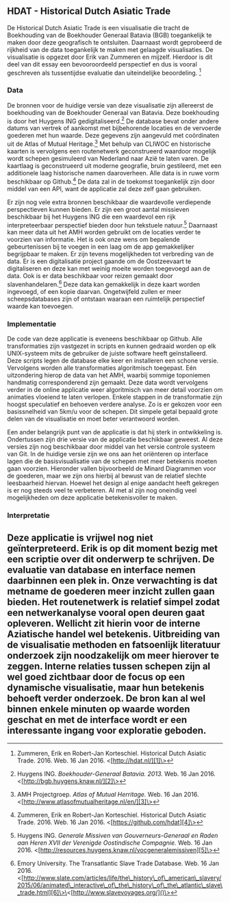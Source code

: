 ## HDAT - Historical Dutch Asiatic Trade

De Historical Dutch Asiatic Trade is een visualisatie die tracht de Boekhouding van de Boekhouder Generaal Batavia (BGB) toegankelijk te maken door deze geografisch te ontsluiten. Daarnaast wordt geprobeerd de rijkheid van de data toegankelijk te maken met gelaagde visualisaties. De visualisatie is opgezet door Erik van Zummeren en mijzelf. Hierdoor is dit deel van dit essay een bevooroordeeld perspectief en dus is vooral geschreven als tussentijdse evaluatie dan uiteindelijke beoordeling. [^1]

### Data

De bronnen voor de huidige versie van deze visualisatie zijn allereerst de boekhouding van de Boekhouder Generaal van Batavia. Deze boekhouding is door het Huygens ING gedigitaliseerd.[^2] De database bevat onder andere datums van vertrek of aankomst met bijbehorende locaties en de vervoerde goederen met hun waarde. Deze gegevens zijn aangevuld met coördinaten uit de Atlas of Mutual Heritage.[^3] Met behulp van CLIWOC en historische kaarten is vervolgens een routenetwerk geconstrueerd waardoor mogelijk wordt schepen gesimuleerd van Nederland naar Azië te laten varen. De kaartlaag is geconstrueerd uit moderne geografie, bruin gestileerd, met een additionele laag historische namen daaroverheen. Alle data is in ruwe vorm beschikbaar op Github.[^4] De data zal in de toekomst toegankelijk zijn door middel van een API, want de applicatie zal deze zelf gaan gebruiken.

Er zijn nog vele extra bronnen beschikbaar die waardevolle verdiepende perspectieven kunnen bieden. Er zijn een groot aantal missieven beschikbaar bij het Huygens ING die een waardevol een rijk interpreteerbaar perspectief bieden door hun tekstuele natuur.[^5] Daarnaast kan meer data uit het AMH worden gebruikt om de locaties verder te voorzien van informatie. Het is ook onze wens om bepalende gebeurtenissen bij te voegen in een laag om de app gemakkelijker begrijpbaar te maken. Er zijn tevens mogelijkheden tot verbreding van de data. Er is een digitalisatie project gaande om de Oostzeevaart te digitaliseren en deze kan met weinig moeite worden toegevoegd aan de data. Ook is er data beschikbaar voor reizen gemaakt door slavenhandelaren.[^6] Deze data kan gemakkelijk in deze kaart worden ingevoegd, of een kopie daarvan. Ongetwijfeld zullen er meer scheepsdatabases zijn of ontstaan waaraan een ruimtelijk perspectief waarde kan toevoegen.  

### Implementatie

De code van deze applicatie is eveneens beschikbaar op Github. Alle transformaties zijn vastgezet in scripts en kunnen gedraaid worden op elk UNIX-systeem mits de gebruiker de juiste software heeft geïnstalleerd. Deze scripts legen de database elke keer en installeren een schone versie. Vervolgens worden alle transformaties algoritmisch toegepast. Eén uitzondering hierop de data van het AMH, waarbij sommige toponiemen handmatig corresponderend zijn gemaakt. Deze data wordt vervolgens verder in de online applicatie weer algoritmisch van meer detail voorzien om animaties vloeiend te laten verlopen. Enkele stappen in de transformatie zijn hoogst speculatief en behoeven verdere analyse. Zo is er gekozen voor een basissnelheid van 5km/u voor de schepen. Dit simpele getal bepaald grote delen van de visualisatie en moet beter verantwoord worden.

Een ander belangrijk punt van de applicatie is dat hij sterk in ontwikkeling is. Ondertussen zijn drie versie van de applicatie beschikbaar geweest. Al deze versies zijn nog beschikbaar door middel van het versie controle systeem van Git. In de huidige versie zijn we ons aan het oriënteren op interface lagen die de basisvisualisatie van de schepen met meer betekenis moeten gaan voorzien. Hieronder vallen bijvoorbeeld de Minard Diagrammen voor de goederen, maar we zijn ons hierbij al bewust van de relatief slechte leesbaarheid hiervan. Hoewel het design al enige aandacht heeft gekregen is er nog steeds veel te verbeteren. Al met al zijn nog oneindig veel mogelijkheden om deze applicatie betekenisvoller te maken.

### Interpretatie

Deze applicatie is vrijwel nog niet geïnterpreteerd. Erik is op dit moment bezig met een scriptie over dit onderwerp te schrijven. De evaluatie van database en interface nemen daarbinnen een plek in. Onze verwachting is dat metname de goederen meer inzicht zullen gaan bieden. Het routenetwerk is relatief simpel zodat een netwerkanalyse vooral open deuren gaat opleveren. Wellicht zit hierin voor de interne Aziatische handel wel betekenis. Uitbreiding van de visualisatie methoden en fatsoenlijk literatuur onderzoek zijn noodzakelijk om meer hierover te zeggen. Interne relaties tussen schepen zijn al wel goed zichtbaar door de focus op een dynamische visualisatie, maar hun betekenis behoeft verder onderzoek. De bron kan al wel binnen enkele minuten op waarde worden geschat en met de interface wordt er een interessante ingang voor exploratie geboden.
---- 

[^1]:	Zummeren, Erik en Robert-Jan Korteschiel. Historical Dutch Asiatic Trade. 2016. Web. 16 Jan 2016. \<[http://hdat.nl/][1]\>

[^2]:	Huygens ING. *Boekhouder-Generaal Batavia. 2013.* Web. 16 Jan 2016. 
	\<[http://bgb.huygens.knaw.nl/][2]\>

[^3]:	AMH Projectgroep. *Atlas of Mutual Herritage.* Web. 16 Jan 2016. \<[http://www.atlasofmutualheritage.nl/en/][3]\>

[^4]:	Zummeren, Erik en Robert-Jan Korteschiel. Historical Dutch Asiatic Trade. 2016. Web. 16 Jan 2016. \<[https://github.com/hdat][4]\>

[^5]:	Huygens ING. *Generale Missiven van Gouverneurs-Generaal en Raden aan Heren XVII der Verenigde Oostindische Compagnie.* Web. 16 Jan 2016. \<[http://resources.huygens.knaw.nl/vocgeneralemissiven][5]\>

[^6]:	Emory University. The Transatlantic Slave Trade Database. Web. 16 Jan 2016. \<[http://www.slate.com/articles/life/the\_history\_of\_american\_slavery/2015/06/animated\_interactive\_of\_the\_history\_of\_the\_atlantic\_slave\_trade.html][6]\>\<[http://www.slavevoyages.org/]()\>

[1]:	http://thebrownmap.nl/
[2]:	http://bgb.huygens.knaw.nl/
[3]:	http://www.atlasofmutualheritage.nl/en/
[4]:	https://github.com/hdat
[5]:	http://resources.huygens.knaw.nl/vocgeneralemissiven
[6]:	http://www.slate.com/articles/life/the_history_of_american_slavery/2015/06/animated_interactive_of_the_history_of_the_atlantic_slave_trade.html

